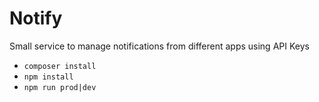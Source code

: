 # Notify
Small service to manage notifications from different apps using API Keys


 * `composer install`
 * `npm install`
 * `npm run prod|dev`
 
